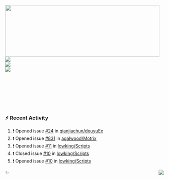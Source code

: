 <p>
  <img align="left" width="490" height="165" src="https://github-readme-stats.vercel.app/api?username=lowking&show_icons=true&hide_border=true&line_height=20&title_color=000000&icon_color=555&show_owner=true&text_color=777"/>
  <p>
    <a href="https://t.me/Violettoy_bot"><img src="https://img.shields.io/badge/Telegram-%2352A4DB.svg?&style=social&logo=telegram&logoColor=white" /></a>
    </br>
    <img src="https://github.com/lowking/lowking/workflows/Waka%20Readme/badge.svg" />
    </br>
    <img src="https://github.com/lowking/lowking/workflows/Activity%20Readme/badge.svg" />
  </p>
  </br>
  </br>
  </br>
  </br>
</p>
</br>

### :zap: Recent Activity

<!--START_SECTION:activity-->
1. ❗️ Opened issue [#24](https://github.com/qianjiachun/douyuEx/issues/24) in [qianjiachun/douyuEx](https://github.com/qianjiachun/douyuEx)
2. ❗️ Opened issue [#831](https://github.com/agalwood/Motrix/issues/831) in [agalwood/Motrix](https://github.com/agalwood/Motrix)
3. ❗️ Opened issue [#11](https://github.com/lowking/Scripts/issues/11) in [lowking/Scripts](https://github.com/lowking/Scripts)
4. ❗️ Closed issue [#10](https://github.com/lowking/Scripts/issues/10) in [lowking/Scripts](https://github.com/lowking/Scripts)
5. ❗️ Opened issue [#10](https://github.com/lowking/Scripts/issues/10) in [lowking/Scripts](https://github.com/lowking/Scripts)
<!--END_SECTION:activity-->

✨<img align="right" src="http://profile-counter.glitch.me/lowking/count.svg"/>
